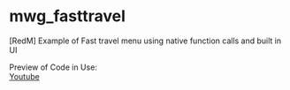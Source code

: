 # mwg_fasttravel
[RedM] Example of Fast travel menu using native function calls and built in UI  
  
Preview of Code in Use:  
[Youtube](https://youtu.be/VADft02--f8)  
